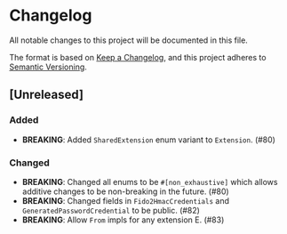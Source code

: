 # Changelog

All notable changes to this project will be documented in this file.

The format is based on [Keep a Changelog](https://keepachangelog.com/en/1.1.0/), and this project
adheres to [Semantic Versioning](https://semver.org/spec/v2.0.0.html).

## [Unreleased]

### Added

- **BREAKING**: Added `SharedExtension` enum variant to `Extension`. (#80)

### Changed

- **BREAKING**: Changed all enums to be `#[non_exhaustive]` which allows additive changes to be
  non-breaking in the future. (#80)
- **BREAKING**: Changed fields in `Fido2HmacCredentials` and `GeneratedPasswordCredential` to be
  public. (#82)
- **BREAKING**: Allow `From` impls for any extension E. (#83)
